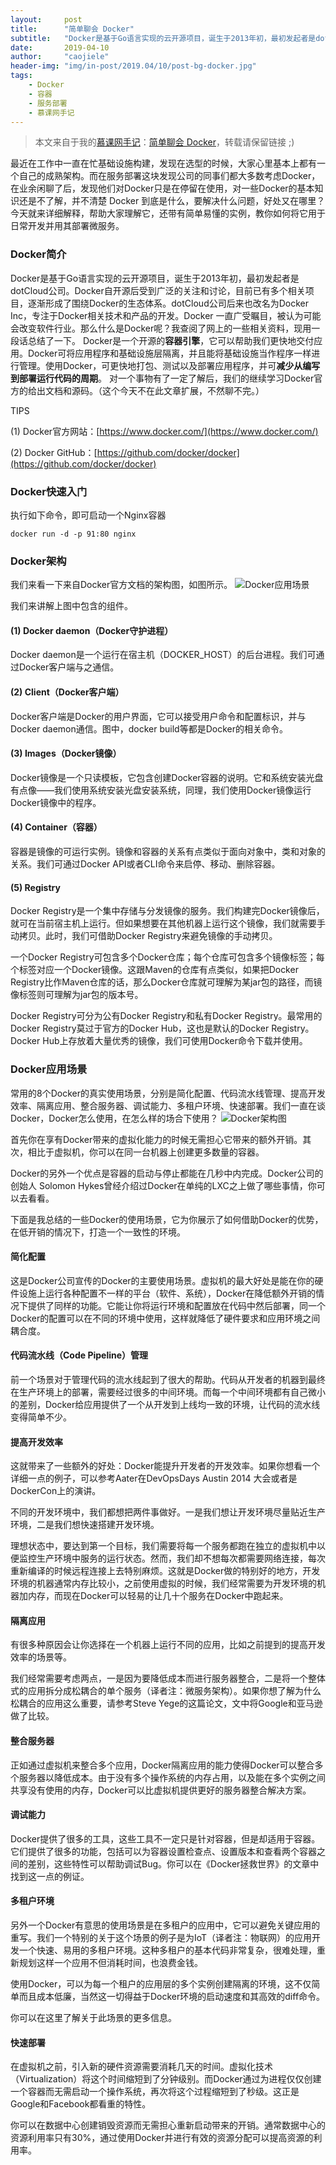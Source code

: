 ```yaml
---
layout:     post
title:      "简单聊会 Docker"
subtitle:   "Docker是基于Go语言实现的云开源项目，诞生于2013年初，最初发起者是dotCloud公司"
date:       2019-04-10
author:     "caojiele"
header-img: "img/in-post/2019.04/10/post-bg-docker.jpg"
tags:
    - Docker
    - 容器
    - 服务部署
    - 慕课网手记
---
```


> 本文来自于我的[慕课网手记](https://www.imooc.com/u/4024769)：[简单聊会 Docker](https://www.imooc.com/article/286100)，转载请保留链接 ;)

最近在工作中一直在忙基础设施构建，发现在选型的时候，大家心里基本上都有一个自己的成熟架构。而在服务部署这块发现公司的同事们都大多数考虑Docker，在业余闲聊了后，发现他们对Docker只是在停留在使用，对一些Docker的基本知识还是不了解，并不清楚 Docker 到底是什么，要解决什么问题，好处又在哪里？今天就来详细解释，帮助大家理解它，还带有简单易懂的实例，教你如何将它用于日常开发并用其部署微服务。

### Docker简介
Docker是基于Go语言实现的云开源项目，诞生于2013年初，最初发起者是dotCloud公司。Docker自开源后受到广泛的关注和讨论，目前已有多个相关项目，逐渐形成了围绕Docker的生态体系。dotCloud公司后来也改名为Docker Inc，专注于Docker相关技术和产品的开发。Docker 一直广受瞩目，被认为可能会改变软件行业。那么什么是Docker呢？我查阅了网上的一些相关资料，现用一段话总结了一下。
Docker是一个开源的**容器引擎**，它可以帮助我们更快地交付应用。Docker可将应用程序和基础设施层隔离，并且能将基础设施当作程序一样进行管理。使用Docker，可更快地打包、测试以及部署应用程序，并可**减少从编写到部署运行代码的周期**。
对一个事物有了一定了解后，我们的继续学习Docker官方的给出文档和源码。（这个今天不在此文章扩展，不然聊不完。）

TIPS

(1) Docker官方网站：[https://www.docker.com/](https://www.docker.com/)

(2) Docker GitHub：[https://github.com/docker/docker](https://github.com/docker/docker)

### Docker快速入门
执行如下命令，即可启动一个Nginx容器

```
docker run -d -p 91:80 nginx
```

### Docker架构
我们来看一下来自Docker官方文档的架构图，如图所示。
![Docker应用场景](https://raw.githubusercontent.com/caojiele/caojiele.github.io/master/img/in-post/2019.04/10/post-bg-docker-architecture.png)

我们来讲解上图中包含的组件。

#### (1) Docker daemon（Docker守护进程）

Docker daemon是一个运行在宿主机（DOCKER_HOST）的后台进程。我们可通过Docker客户端与之通信。

#### (2) Client（Docker客户端）

Docker客户端是Docker的用户界面，它可以接受用户命令和配置标识，并与Docker daemon通信。图中，docker build等都是Docker的相关命令。

#### (3) Images（Docker镜像）

Docker镜像是一个只读模板，它包含创建Docker容器的说明。它和系统安装光盘有点像——我们使用系统安装光盘安装系统，同理，我们使用Docker镜像运行Docker镜像中的程序。

#### (4) Container（容器）

容器是镜像的可运行实例。镜像和容器的关系有点类似于面向对象中，类和对象的关系。我们可通过Docker API或者CLI命令来启停、移动、删除容器。

#### (5) Registry

Docker Registry是一个集中存储与分发镜像的服务。我们构建完Docker镜像后，就可在当前宿主机上运行。但如果想要在其他机器上运行这个镜像，我们就需要手动拷贝。此时，我们可借助Docker Registry来避免镜像的手动拷贝。

一个Docker Registry可包含多个Docker仓库；每个仓库可包含多个镜像标签；每个标签对应一个Docker镜像。这跟Maven的仓库有点类似，如果把Docker Registry比作Maven仓库的话，那么Docker仓库就可理解为某jar包的路径，而镜像标签则可理解为jar包的版本号。

Docker Registry可分为公有Docker Registry和私有Docker Registry。最常用的Docker Registry莫过于官方的Docker Hub，这也是默认的Docker Registry。Docker Hub上存放着大量优秀的镜像，我们可使用Docker命令下载并使用。

### Docker应用场景
常用的8个Docker的真实使用场景，分别是简化配置、代码流水线管理、提高开发效率、隔离应用、整合服务器、调试能力、多租户环境、快速部署。我们一直在谈Docker，Docker怎么使用，在怎么样的场合下使用？
![Docker架构图](https://raw.githubusercontent.com/caojiele/caojiele.github.io/master/img/in-post/2019.04/10/post-bg-docker-application-scenarios.png)

首先你在享有Docker带来的虚拟化能力的时候无需担心它带来的额外开销。其次，相比于虚拟机，你可以在同一台机器上创建更多数量的容器。

Docker的另外一个优点是容器的启动与停止都能在几秒中内完成。Docker公司的创始人 Solomon Hykes曾经介绍过Docker在单纯的LXC之上做了哪些事情，你可以去看看。

下面是我总结的一些Docker的使用场景，它为你展示了如何借助Docker的优势，在低开销的情况下，打造一个一致性的环境。

#### 简化配置
这是Docker公司宣传的Docker的主要使用场景。虚拟机的最大好处是能在你的硬件设施上运行各种配置不一样的平台（软件、系统），Docker在降低额外开销的情况下提供了同样的功能。它能让你将运行环境和配置放在代码中然后部署，同一个Docker的配置可以在不同的环境中使用，这样就降低了硬件要求和应用环境之间耦合度。
#### 代码流水线（Code Pipeline）管理
前一个场景对于管理代码的流水线起到了很大的帮助。代码从开发者的机器到最终在生产环境上的部署，需要经过很多的中间环境。而每一个中间环境都有自己微小的差别，Docker给应用提供了一个从开发到上线均一致的环境，让代码的流水线变得简单不少。
#### 提高开发效率
这就带来了一些额外的好处：Docker能提升开发者的开发效率。如果你想看一个详细一点的例子，可以参考Aater在DevOpsDays Austin 2014 大会或者是DockerCon上的演讲。

不同的开发环境中，我们都想把两件事做好。一是我们想让开发环境尽量贴近生产环境，二是我们想快速搭建开发环境。

理想状态中，要达到第一个目标，我们需要将每一个服务都跑在独立的虚拟机中以便监控生产环境中服务的运行状态。然而，我们却不想每次都需要网络连接，每次重新编译的时候远程连接上去特别麻烦。这就是Docker做的特别好的地方，开发环境的机器通常内存比较小，之前使用虚拟的时候，我们经常需要为开发环境的机器加内存，而现在Docker可以轻易的让几十个服务在Docker中跑起来。
#### 隔离应用
有很多种原因会让你选择在一个机器上运行不同的应用，比如之前提到的提高开发效率的场景等。

我们经常需要考虑两点，一是因为要降低成本而进行服务器整合，二是将一个整体式的应用拆分成松耦合的单个服务（译者注：微服务架构）。如果你想了解为什么松耦合的应用这么重要，请参考Steve Yege的这篇论文，文中将Google和亚马逊做了比较。
#### 整合服务器
正如通过虚拟机来整合多个应用，Docker隔离应用的能力使得Docker可以整合多个服务器以降低成本。由于没有多个操作系统的内存占用，以及能在多个实例之间共享没有使用的内存，Docker可以比虚拟机提供更好的服务器整合解决方案。
#### 调试能力
Docker提供了很多的工具，这些工具不一定只是针对容器，但是却适用于容器。它们提供了很多的功能，包括可以为容器设置检查点、设置版本和查看两个容器之间的差别，这些特性可以帮助调试Bug。你可以在《Docker拯救世界》的文章中找到这一点的例证。
#### 多租户环境
另外一个Docker有意思的使用场景是在多租户的应用中，它可以避免关键应用的重写。我们一个特别的关于这个场景的例子是为IoT（译者注：物联网）的应用开发一个快速、易用的多租户环境。这种多租户的基本代码非常复杂，很难处理，重新规划这样一个应用不但消耗时间，也浪费金钱。

使用Docker，可以为每一个租户的应用层的多个实例创建隔离的环境，这不仅简单而且成本低廉，当然这一切得益于Docker环境的启动速度和其高效的diff命令。

你可以在这里了解关于此场景的更多信息。

#### 快速部署
在虚拟机之前，引入新的硬件资源需要消耗几天的时间。虚拟化技术（Virtualization）将这个时间缩短到了分钟级别。而Docker通过为进程仅仅创建一个容器而无需启动一个操作系统，再次将这个过程缩短到了秒级。这正是Google和Facebook都看重的特性。

你可以在数据中心创建销毁资源而无需担心重新启动带来的开销。通常数据中心的资源利用率只有30%，通过使用Docker并进行有效的资源分配可以提高资源的利用率。
